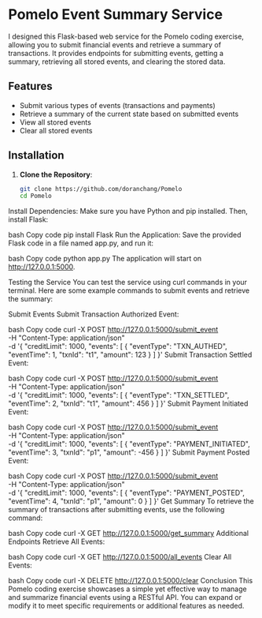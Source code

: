 # Pomelo Event Summary Service

I designed this Flask-based web service for the Pomelo coding exercise, allowing you to submit financial events and retrieve a summary of transactions. It provides endpoints for submitting events, getting a summary, retrieving all stored events, and clearing the stored data.

## Features

- Submit various types of events (transactions and payments)
- Retrieve a summary of the current state based on submitted events
- View all stored events
- Clear all stored events

## Installation

1. **Clone the Repository**:
   ```bash
   git clone https://github.com/doranchang/Pomelo
   cd Pomelo
Install Dependencies: Make sure you have Python and pip installed. Then, install Flask:

bash
Copy code
pip install Flask
Run the Application: Save the provided Flask code in a file named app.py, and run it:

bash
Copy code
python app.py
The application will start on http://127.0.0.1:5000.

Testing the Service
You can test the service using curl commands in your terminal. Here are some example commands to submit events and retrieve the summary:

Submit Events
Submit Transaction Authorized Event:

bash
Copy code
curl -X POST http://127.0.0.1:5000/submit_event \
-H "Content-Type: application/json" \
-d '{
  "creditLimit": 1000,
  "events": [
    {
      "eventType": "TXN_AUTHED",
      "eventTime": 1,
      "txnId": "t1",
      "amount": 123
    }
  ]
}'
Submit Transaction Settled Event:

bash
Copy code
curl -X POST http://127.0.0.1:5000/submit_event \
-H "Content-Type: application/json" \
-d '{
  "creditLimit": 1000,
  "events": [
    {
      "eventType": "TXN_SETTLED",
      "eventTime": 2,
      "txnId": "t1",
      "amount": 456
    }
  ]
}'
Submit Payment Initiated Event:

bash
Copy code
curl -X POST http://127.0.0.1:5000/submit_event \
-H "Content-Type: application/json" \
-d '{
  "creditLimit": 1000,
  "events": [
    {
      "eventType": "PAYMENT_INITIATED",
      "eventTime": 3,
      "txnId": "p1",
      "amount": -456
    }
  ]
}'
Submit Payment Posted Event:

bash
Copy code
curl -X POST http://127.0.0.1:5000/submit_event \
-H "Content-Type: application/json" \
-d '{
  "creditLimit": 1000,
  "events": [
    {
      "eventType": "PAYMENT_POSTED",
      "eventTime": 4,
      "txnId": "p1",
      "amount": 0
    }
  ]
}'
Get Summary
To retrieve the summary of transactions after submitting events, use the following command:

bash
Copy code
curl -X GET http://127.0.0.1:5000/get_summary
Additional Endpoints
Retrieve All Events:

bash
Copy code
curl -X GET http://127.0.0.1:5000/all_events
Clear All Events:

bash
Copy code
curl -X DELETE http://127.0.0.1:5000/clear
Conclusion
This Pomelo coding exercise showcases a simple yet effective way to manage and summarize financial events using a RESTful API. You can expand or modify it to meet specific requirements or additional features as needed.
